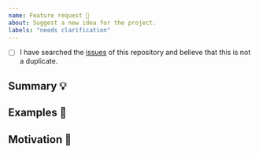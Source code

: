 ```yaml
---
name: Feature request 💄
about: Suggest a new idea for the project.
labels: "needs clarification"
---
```


<!-- Provide a general summary of the feature in the Title above -->

<!--
  Thank you very much for contributing to Trubudget by creating an issue! ❤️
  To avoid duplicate issues we ask you to check off the following list.
-->

<!-- Checked checkbox should look like this: [x] -->

- [ ] I have searched the [issues](https://github.com/openkfw/TruBudget/issues) of this repository and believe that this is not a duplicate.

## Summary 💡

<!-- Describe how it should work. -->

## Examples 🌈

<!--
  Provide a link to implementations,
  or provide screenshots of the expected behavior.
-->

## Motivation 🔦

<!--
  What are you trying to accomplish? How has the lack of this feature affected you?
  Providing context helps us come up with a solution that is most useful in the real world.
-->
